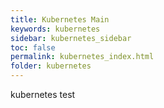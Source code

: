 ```yaml
---
title: Kubernetes Main
keywords: kubernetes
sidebar: kubernetes_sidebar
toc: false
permalink: kubernetes_index.html
folder: kubernetes
---
```


kubernetes test